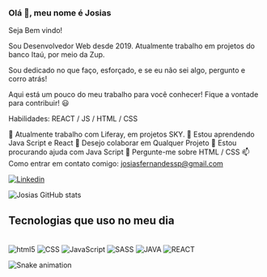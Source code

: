 ### Olá 👋, meu nome é Josias

Seja Bem vindo!

Sou Desenvolvedor Web desde 2019. Atualmente trabalho em projetos do banco Itaú, por meio da Zup.

Sou dedicado no que faço, esforçado, e se eu não sei algo, pergunto e corro atrás!

Aqui está um pouco do meu trabalho para você conhecer! Fique a vontade para contribuir! 😃

Habilidades: REACT / JS / HTML / CSS

🔭 Atualmente trabalho com Liferay, em projetos SKY. 🌱  Estou aprendendo Java Script e React 👯 Desejo colaborar em Qualquer Projeto 🤔 Estou procurando ajuda com Java Script 💬 Pergunte-me sobre HTML / CSS 📫 Como entrar em contato comigo: josiasfernandessp@gmail.com

[![Linkedin](https://img.shields.io/badge/LinkedIn-0077B5?style=for-the-badge&logo=linkedin&logoColor=white)](https://www.linkedin.com/in/josias-fernandes-pcd/)

![Josias GitHub stats](https://github-readme-stats.vercel.app/api?username=josiasssp&show_icons=true&theme=onedark)


## Tecnologias que uso no meu dia

<div style="display: inline_block"></br>
<img align="center" alt="html5" src="https://img.shields.io/badge/HTML5-E34F26?style=for-the-badge&logo=html5&logoColor=white">
<img align="center" alt="CSS" src="https://img.shields.io/badge/CSS3-1572B6?style=for-the-badge&logo=css3&logoColor=white">
<img align="center" alt="JavaScript" src="https://img.shields.io/badge/JavaScript-F7DF1E?style=for-the-badge&logo=javascript&logoColor=black">
<img align="center" alt="SASS" src="https://img.shields.io/badge/Sass-CC6699?style=for-the-badge&logo=sass&logoColor=white">
<img align="center" alt="JAVA" src="https://img.shields.io/badge/Java-ED8B00?style=for-the-badge&logo=java&logoColor=white">
<img align="center" alt="REACT" src="https://img.shields.io/badge/React-20232A?style=for-the-badge&logo=react&logoColor=61DAFB">


![Snake animation](https://github.com/josiasssp/blob/output/github-contribution-grid-snake.svg)

</div>
